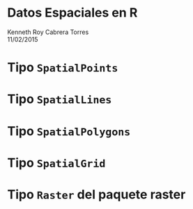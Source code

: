 # Datos Espaciales en R
Kenneth Roy Cabrera Torres  
11/02/2015  

# Tipo `SpatialPoints`

# Tipo `SpatialLines`

# Tipo `SpatialPolygons`

# Tipo `SpatialGrid`

# Tipo `Raster` del paquete **raster** 
